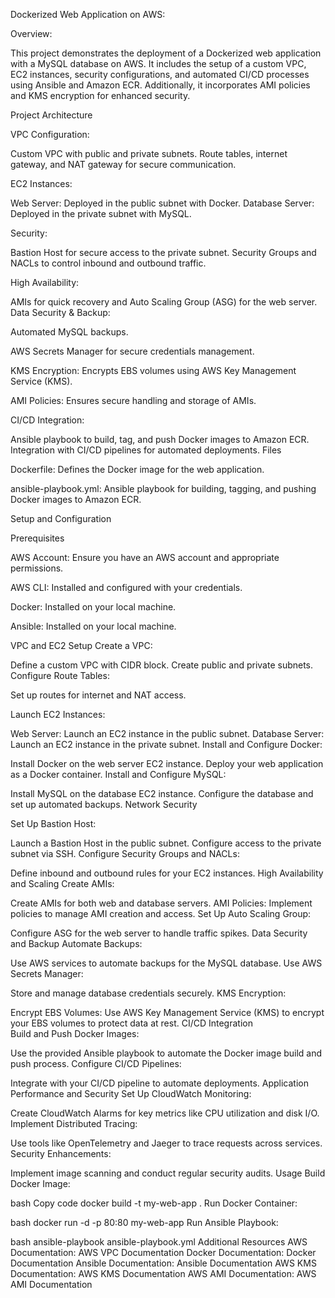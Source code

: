 Dockerized Web Application on AWS:

Overview:

This project demonstrates the deployment of a Dockerized web application with a MySQL database on AWS. It includes the setup of a custom VPC, EC2 instances, security configurations, and automated CI/CD processes using Ansible and Amazon ECR. Additionally, it incorporates AMI policies and KMS encryption for enhanced security.

Project Architecture

VPC Configuration:

Custom VPC with public and private subnets.
Route tables, internet gateway, and NAT gateway for secure communication.

EC2 Instances:

Web Server: Deployed in the public subnet with Docker.
Database Server: Deployed in the private subnet with MySQL.

Security:

Bastion Host for secure access to the private subnet.
Security Groups and NACLs to control inbound and outbound traffic.

High Availability:

AMIs for quick recovery and Auto Scaling Group (ASG) for the web server.
Data Security & Backup:

Automated MySQL backups.

AWS Secrets Manager for secure credentials management.

KMS Encryption: Encrypts EBS volumes using AWS Key Management Service (KMS).

AMI Policies: Ensures secure handling and storage of AMIs.

CI/CD Integration:

Ansible playbook to build, tag, and push Docker images to Amazon ECR.
Integration with CI/CD pipelines for automated deployments.
Files

Dockerfile: Defines the Docker image for the web application.

ansible-playbook.yml: Ansible playbook for building, tagging, and pushing Docker images to Amazon ECR.

Setup and Configuration

Prerequisites

AWS Account: Ensure you have an AWS account and appropriate permissions.

AWS CLI: Installed and configured with your credentials.

Docker: Installed on your local machine.

Ansible: Installed on your local machine.

VPC and EC2 Setup
Create a VPC:

Define a custom VPC with CIDR block.
Create public and private subnets.
Configure Route Tables:

Set up routes for internet and NAT access.

Launch EC2 Instances:

Web Server: Launch an EC2 instance in the public subnet.
Database Server: Launch an EC2 instance in the private subnet.
Install and Configure Docker:

Install Docker on the web server EC2 instance.
Deploy your web application as a Docker container.
Install and Configure MySQL:

Install MySQL on the database EC2 instance.
Configure the database and set up automated backups.
Network Security

Set Up Bastion Host:

Launch a Bastion Host in the public subnet.
Configure access to the private subnet via SSH.
Configure Security Groups and NACLs:

Define inbound and outbound rules for your EC2 instances.
High Availability and Scaling
Create AMIs:

Create AMIs for both web and database servers.
AMI Policies: Implement policies to manage AMI creation and access.
Set Up Auto Scaling Group:

Configure ASG for the web server to handle traffic spikes.
Data Security and Backup
Automate Backups:

Use AWS services to automate backups for the MySQL database.
Use AWS Secrets Manager:

Store and manage database credentials securely.
KMS Encryption:

Encrypt EBS Volumes: Use AWS Key Management Service (KMS) to encrypt your EBS volumes to protect data at rest.
CI/CD Integration            
Build and Push Docker Images:

Use the provided Ansible playbook to automate the Docker image build and push process.
Configure CI/CD Pipelines:

Integrate with your CI/CD pipeline to automate deployments.
Application Performance and Security
Set Up CloudWatch Monitoring:

Create CloudWatch Alarms for key metrics like CPU utilization and disk I/O.
Implement Distributed Tracing:

Use tools like OpenTelemetry and Jaeger to trace requests across services.
Security Enhancements:

Implement image scanning and conduct regular security audits.
Usage
Build Docker Image:

bash
Copy code
docker build -t my-web-app .
Run Docker Container:

bash
docker run -d -p 80:80 my-web-app
Run Ansible Playbook:

bash
ansible-playbook ansible-playbook.yml
Additional Resources
AWS Documentation: AWS VPC Documentation
Docker Documentation: Docker Documentation
Ansible Documentation: Ansible Documentation
AWS KMS Documentation: AWS KMS Documentation
AWS AMI Documentation: AWS AMI Documentation
